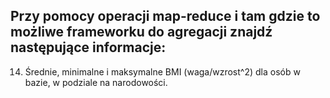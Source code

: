 ## Przy pomocy operacji map-reduce i tam gdzie to możliwe frameworku do agregacji znajdź następujące informacje:
14. Średnie, minimalne i maksymalne BMI (waga/wzrost^2) dla osób w bazie, w podziale na narodowości.
